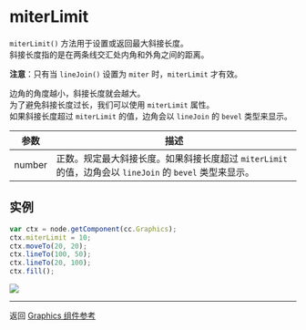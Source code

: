 # miterLimit

`miterLimit()` 方法用于设置或返回最大斜接长度。   
斜接长度指的是在两条线交汇处内角和外角之间的距离。   

**注意**：只有当 `lineJoin()` 设置为 `miter` 时，`miterLimit` 才有效。

边角的角度越小，斜接长度就会越大。   
为了避免斜接长度过长，我们可以使用 `miterLimit` 属性。   
如果斜接长度超过 `miterLimit` 的值，边角会以 `lineJoin` 的 `bevel` 类型来显示。  

| 参数 | 描述
| -------------- | ----------- |
| number | 正数。规定最大斜接长度。如果斜接长度超过 `miterLimit` 的值，边角会以 `lineJoin` 的 `bevel` 类型来显示。

## 实例

```javascript
var ctx = node.getComponent(cc.Graphics);
ctx.miterLimit = 10;
ctx.moveTo(20, 20);
ctx.lineTo(100, 50);
ctx.lineTo(20, 100);
ctx.fill();
```

<a href="graphics/miterLimit.png"><img src="graphics/miterLimit.png"></a>


<hr>

返回 [Graphics 组件参考](../../components/graphics.md)
